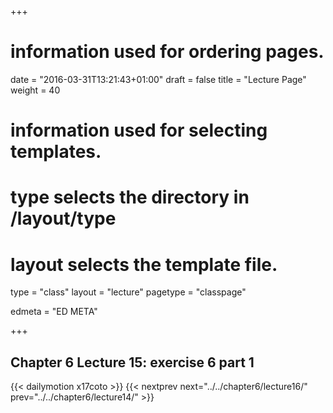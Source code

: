 +++
# information used for ordering pages.
date = "2016-03-31T13:21:43+01:00"
draft = false
title = "Lecture Page"
weight = 40

# information used for selecting templates.
# type selects the directory in /layout/type
# layout selects the template file.

type   = "class"
layout = "lecture"
pagetype = "classpage"





edmeta = "ED META"

+++
## Chapter 6 Lecture 15: exercise 6 part 1
{{< dailymotion x17coto >}}
{{< nextprev next="../../chapter6/lecture16/"     prev="../../chapter6/lecture14/"  >}}

